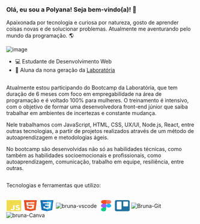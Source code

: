 
 ### Olá, eu sou a Polyana! Seja bem-vindo(a)! 👋
 
Apaixonada por tecnologia e curiosa por natureza, gosto de aprender coisas novas e de solucionar problemas. Atualmente me aventurando pelo mundo da programação. 🌎 

![image](https://github.com/PolyanaCristinaFeitoza/PolyanaCristinaFeitoza/assets/85651773/d9f74849-9ecc-4c3a-a891-6a47d51c8d40)

* :computer: Estudante de Desenvolvimento Web
* :yellow_heart: Aluna da nona geração da [Laboratória](https://www.laboratoria.la/br)

##

Atualmente estou participando do Bootcamp da Laboratória, que tem duração de 6 meses com foco em empregabilidade na área de programação e é voltado 100% para mulheres. O treinamento é intensivo, com o objetivo de formar uma desenvolvedora front-end júnior que saiba trabalhar em ambientes de incertezas e constante mudança. 

Nele trabalhamos com JavaScript, HTML, CSS, UX/UI, Node.js, React, entre outras tecnologias, a partir de projetos realizados através de um método de autoaprendizagem e metodologias ágeis. 

No bootcamp são desenvolvidas não só as habilidades técnicas, como também as habilidades socioemocionais e profissionais, como autoaprendizagem, comunicação, trabalho em equipe, resiliência, entre outras.

##

Tecnologias e ferramentas que utilizo:

<div style="display: inline_block"><br>
  <img align="center" alt="bruna-Js" height="30" width="40" src="https://raw.githubusercontent.com/devicons/devicon/master/icons/javascript/javascript-plain.svg">
  <img align="center" alt="bruna-HTML" height="30" width="40" src="https://raw.githubusercontent.com/devicons/devicon/master/icons/html5/html5-original.svg">
  <img align="center" alt="bruna-CSS" height="30" width="40" src="https://raw.githubusercontent.com/devicons/devicon/master/icons/css3/css3-original.svg">
  <img align="center" alt="bruna-vscode" height="35" width="35" src="https://cdn.icon-icons.com/icons2/2107/PNG/512/file_type_vscode_icon_130084.png"
  <img align="center" alt="bruna-Github" height="30" width="40" src="https://raw.githubusercontent.com/devicons/devicon/master/icons/github/github-original.svg">
  <img align="center" alt="bruna-Figma" height="30" width="40" src="https://raw.githubusercontent.com/devicons/devicon/master/icons/figma/figma-original.svg">
  <img align="center" alt="bruna-Trello" height="30" width="40" src="https://raw.githubusercontent.com/devicons/devicon/master/icons/trello/trello-plain.svg">
  <img align="center" alt="Bruna-Git" height="30" width="40" src="https://cdn.jsdelivr.net/gh/devicons/devicon/icons/git/git-original.svg">
  <img align="center" alt="bruna-Canva" height="30" width="40" src="https://cdn.jsdelivr.net/gh/devicons/devicon/icons/canva/canva-original.svg">
          
 </div>
 
 ##
 
 
